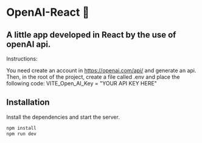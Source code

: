 # OpenAI-React 🤖
## A little app developed in React by the use of openAI api.

Instructions:

You need create an account in https://openai.com/api/ and generate an api.
Then, in the root of the project, create a file called .env and place the following code:
VITE_Open_AI_Key = "YOUR API KEY HERE"

## Installation

Install the dependencies and start the server.

```sh
npm install
npm run dev
```

